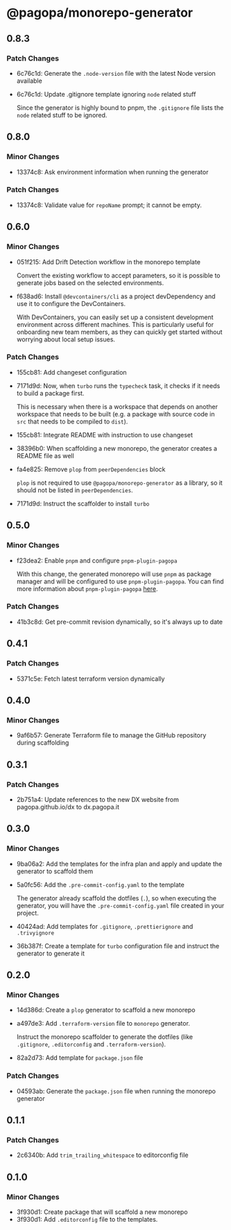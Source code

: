 # @pagopa/monorepo-generator

## 0.8.3

### Patch Changes

- 6c76c1d: Generate the `.node-version` file with the latest Node version available
- 6c76c1d: Update .gitignore template ignoring `node` related stuff

  Since the generator is highly bound to pnpm, the `.gitignore` file lists
  the `node` related stuff to be ignored.

## 0.8.0

### Minor Changes

- 13374c8: Ask environment information when running the generator

### Patch Changes

- 13374c8: Validate value for `repoName` prompt; it cannot be empty.

## 0.6.0

### Minor Changes

- 051f215: Add Drift Detection workflow in the monorepo template

  Convert the existing workflow to accept parameters, so it is possible to generate jobs based on the selected environments.

- f638ad6: Install `@devcontainers/cli` as a project devDependency and use it to configure the DevContainers.

  With DevContainers, you can easily set up a consistent development environment across different machines. This is particularly useful for onboarding new team members, as they can quickly get started without worrying about local setup issues.

### Patch Changes

- 155cb81: Add changeset configuration
- 7171d9d: Now, when `turbo` runs the `typecheck` task, it checks if it needs to build a package first.

  This is necessary when there is a workspace that depends on another workspace that needs to be built (e.g. a package with source code in `src` that needs to be compiled to `dist`).

- 155cb81: Integrate README with instruction to use changeset
- 38396b0: When scaffolding a new monorepo, the generator creates a README file as well
- fa4e825: Remove `plop` from `peerDependencies` block

  `plop` is not required to use `@pagopa/monorepo-generator` as a library, so it should not be listed in `peerDependencies`.

- 7171d9d: Instruct the scaffolder to install `turbo`

## 0.5.0

### Minor Changes

- f23dea2: Enable `pnpm` and configure `pnpm-plugin-pagopa`

  With this change, the generated monorepo will use `pnpm` as package manager and will be configured to use `pnpm-plugin-pagopa`.
  You can find more information about `pnpm-plugin-pagopa` [here](https://github.com/pagopa/dx/blob/main/packages/pnpm-plugin-pagopa/README.md).

### Patch Changes

- 41b3c8d: Get pre-commit revision dynamically, so it's always up to date

## 0.4.1

### Patch Changes

- 5371c5e: Fetch latest terraform version dynamically

## 0.4.0

### Minor Changes

- 9af6b57: Generate Terraform file to manage the GitHub repository during scaffolding

## 0.3.1

### Patch Changes

- 2b751a4: Update references to the new DX website from pagopa.github.io/dx to dx.pagopa.it

## 0.3.0

### Minor Changes

- 9ba06a2: Add the templates for the infra plan and apply and update the generator to scaffold them
- 5a0fc56: Add the `.pre-commit-config.yaml` to the template

  The generator already scaffold the dotfiles (`.`), so when executing the generator, you will have the `.pre-commit-config.yaml` file created in your project.

- 40424ad: Add templates for `.gitignore`, `.prettierignore` and `.trivyignore`
- 36b387f: Create a template for `turbo` configuration file and instruct the generator to generate it

## 0.2.0

### Minor Changes

- 14d386d: Create a `plop` generator to scaffold a new monorepo
- a497de3: Add `.terraform-version` file to `monorepo` generator.

  Instruct the monorepo scaffolder to generate the dotfiles (like `.gitignore`, `.editorconfig` and `.terraform-version`).

- 82a2d73: Add template for `package.json` file

### Patch Changes

- 04593ab: Generate the `package.json` file when running the monorepo generator

## 0.1.1

### Patch Changes

- 2c6340b: Add `trim_trailing_whitespace` to editorconfig file

## 0.1.0

### Minor Changes

- 3f930d1: Create package that will scaffold a new monorepo
- 3f930d1: Add `.editorconfig` file to the templates.
